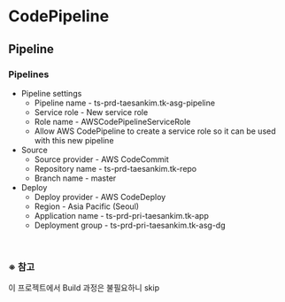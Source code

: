 # CodePipeline

## Pipeline
### Pipelines
- Pipeline settings
  - Pipeline name - ts-prd-taesankim.tk-asg-pipeline
  - Service role - New service role
  - Role name - AWSCodePipelineServiceRole
  - Allow AWS CodePipeline to create a service role so it can be used with this new pipeline
- Source
  - Source provider - AWS CodeCommit
  - Repository name - ts-prd-taesankim.tk-repo
  - Branch name - master
- Deploy
  - Deploy provider - AWS CodeDeploy
  - Region - Asia Pacific (Seoul)
  - Application name - ts-prd-pri-taesankim.tk-app
  - Deployment group - ts-prd-pri-taesankim.tk-asg-dg

<br/>

### ※ 참고
이 프로젝트에서 Build 과정은 불필요하니 skip
